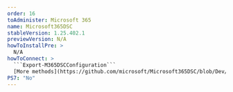 ```yaml
---
order: 16
toAdminister: Microsoft 365
name: Microsoft365DSC
stableVersion: 1.25.402.1
previewVersion: N/A
howToInstallPre: >
  N/A
howToConnect: >
  ```Export-M365DSCConfiguration```
  [More methods](https://github.com/microsoft/Microsoft365DSC/blob/Dev/docs/docs/user-guide/get-started/introduction.md)
PS7: "No"
---
```

